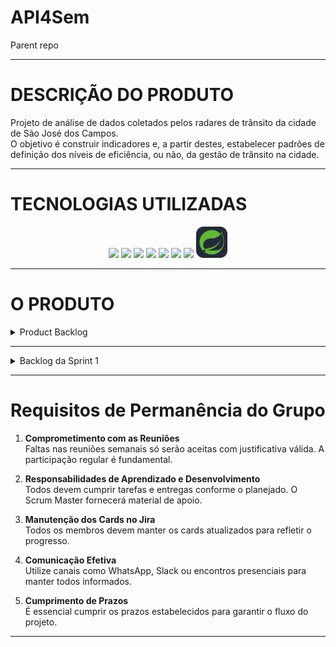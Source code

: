 # API4Sem

Parent repo

---

# **DESCRIÇÃO DO PRODUTO**

Projeto de análise de dados coletados pelos radares de trânsito da cidade de São José dos Campos.  
O objetivo é construir indicadores e, a partir destes, estabelecer padrões de definição dos níveis de eficiência, ou não, da gestão de trânsito na cidade.

---

# TECNOLOGIAS UTILIZADAS

<p align="center">
  <img src="https://skillicons.dev/icons?i=java&color=green" width="50" />
  <img src="https://skillicons.dev/icons?i=vue&color=green" width="50" />
  <img src="https://skillicons.dev/icons?i=github&color=green" width="50" />
  <img src="https://skillicons.dev/icons?i=vscode&color=green" width="50" />
  <img src="https://skillicons.dev/icons?i=git&color=green" width="50" />
  <img src="https://skillicons.dev/icons?i=figma&color=green" width="50" />
  <img src="https://skillicons.dev/icons?i=oracle&color=green" width="50" />
  <img src="https://raw.githubusercontent.com/tandpfun/skill-icons/main/icons/Spring-Dark.svg" width="50" />
</p>

---

# O PRODUTO

<details>
<summary>Product Backlog</summary>

| ID  | Sprint Envolvidas | User Story | Critérios de Aceitação | Prioridade | Estimativa (pts) | Requisito do Cliente |
|-----|------------------|------------|-----------------------|------------|-----------------|--------------------|
| US01 | Sprint 1 | Como gestor, quero cadastrar indicadores no sistema para que sejam usados no monitoramento automático. | Inserção de indicadores com nome, unidade, limite e tipo; validação obrigatória; persistência no banco. | Alta | 5 | Criação de indicadores |
| US02 | Sprint 1 | Como sistema, quero processar os dados armazenados no banco relacional para disponibilizar via API. | API RESTful em Spring Boot com endpoints GET/POST/PUT/DELETE; retorno em JSON. | Alta | 8 | Manipulação de dados no banco |
| US03 | Sprint 1 | Como gestor, quero visualizar em uma dashboard inicial os níveis gerais da cidade e por regiões. | Dashboard com status geral, blocos por região e cores de alerta; integração via API. | Alta | 8 | Dashboard com níveis |
| US04 | Sprint 1 | Como gestor, quero visualizar um mapa da cidade com cores por região. | Mapa Leaflet integrado, regiões coloridas conforme níveis da API. | Média | 5 | Georreferenciamento |
| US05 | Sprint 1 | Como sistema, quero registrar logs de criação e atualização de indicadores para auditoria. | Logs salvos no banco com usuário, data e ação. | Média | 3 | Registro de logs |
| US06 | Sprint 2 | Como gestor, quero cadastrar dados de tráfego de ônibus. | Inserção de rota, velocidade média e horários no banco Oracle. | Alta | 5 | Indicadores de ônibus |
| US07 | Sprint 2 | Como sistema, quero calcular velocidade média e classificar trânsito em níveis. | API retorna status calculado (Intenso, Moderado, Ok, Suspeito). | Alta | 8 | Níveis de monitoramento |
| US08 | Sprint 2 | Como gestor, quero visualizar gráficos de velocidade de ônibus e carros. | Dashboard com Chart.js; dados da API atualizados. | Alta | 5 | Dashboard lúdico |
| US09 | Sprint 2 | Como gestor, quero pesquisar no mapa por endereço/ponto de ônibus. | Campo de busca; mapa retorna localização e dados relacionados. | Média | 5 | Pesquisa por endereço |
| US10 | Sprint 2 | Como sistema, quero enviar alertas automáticos no WhatsApp quando indicadores ultrapassarem limites. | Integração com API de mensagens; envio com texto e protocolo. | Alta | 13 | Sistema de alertas |
| US11 | Sprint 3 | Como gestor, quero receber alertas no painel e visualizar status dos chamados. | Tela com lista de alertas, status (aberto, respondido, encerrado). | Alta | 5 | Monitoramento de status |
| US12 | Sprint 3 | Como gestor, quero responder ao alerta via WhatsApp e que o sistema registre a resposta. | Resposta recebida, status atualizado no banco, log gerado. | Alta | 13 | Encerramento de chamados |
| US13 | Sprint 3 | Como sistema, quero armazenar logs de envio, resposta e encerramento dos alertas. | Logs persistidos no banco com ID, usuário, mensagem e timestamps. | Alta | 5 | Registro de logs |
| US14 | Sprint 3 | Como gestor, quero visualizar histórico de alertas e ações tomadas. | Dashboard com listagem e filtros. | Média | 8 | Histórico de monitoramento |
| US15 | Sprint 3 | Como sistema, quero exportar relatórios em PDF/CSV. | API gera relatório consolidado com dados de indicadores e alertas. | Média | 8 | Relatórios |
| US16 | Sprint 3 | Como gestor, quero visualizar comparativos históricos de tráfego em gráficos. | Gráficos interativos com períodos (semana, mês, ano). | Média | 5 | Comparativos históricos |
| US17 | Sprint 3 | Como sistema, quero integrar dados externos (ex: clima) para enriquecer análise. | API integrada, dados combinados. | Baixa | 8 | Dados externos complementares |
| US18 | Sprint 3 | Como gestor, quero visualizar indicadores no mapa em tempo real, com pings representando radares. | Mapa com ícones (radares/ônibus) atualizados em tempo real. | Alta | 8 | Visualização em tempo real |

</details>

---

<details>
<summary>Backlog da Sprint 1</summary>

| ID  | Envolvidas | User Story | Critérios de Aceitação | Prioridade | Estimativa (pts) | Requisito do Cliente |
|-----|------------|------------|-----------------------|------------|-----------------|--------------------|
| US01 | BD | Como gestor, quero cadastrar indicadores no sistema para que sejam usados no monitoramento automático. | Inserção de indicadores com nome, unidade, limite e tipo; validação obrigatória; persistência no banco. | Alta | 5 | Criação de indicadores |
| US02 | Back | Como sistema, quero processar os dados armazenados no banco relacional para disponibilizar via API. | API RESTful em Spring Boot com endpoints GET/POST/PUT/DELETE; retorno em JSON. | Alta | 8 | Manipulação de dados no banco |
| US03 | Front | Como gestor, quero visualizar em uma dashboard inicial os níveis gerais da cidade e por regiões. | Dashboard com status geral, blocos por região e cores de alerta; integração via API. | Alta | 8 | Dashboard com níveis |
| US04 | Front | Como gestor, quero visualizar um mapa da cidade com cores por região. | Mapa Leaflet integrado, regiões coloridas conforme níveis da API. | Média | 5 | Georreferenciamento |
| US05 | Back/BD | Como sistema, quero registrar logs de criação e atualização de indicadores para auditoria. | Logs salvos no banco com usuário, data e ação. | Média | 3 | Registro de logs |

</details>

---

# Requisitos de Permanência do Grupo

1. **Comprometimento com as Reuniões**  
   Faltas nas reuniões semanais só serão aceitas com justificativa válida. A participação regular é fundamental.

2. **Responsabilidades de Aprendizado e Desenvolvimento**  
   Todos devem cumprir tarefas e entregas conforme o planejado. O Scrum Master fornecerá material de apoio.

3. **Manutenção dos Cards no Jira**  
   Todos os membros devem manter os cards atualizados para refletir o progresso.

4. **Comunicação Efetiva**  
   Utilize canais como WhatsApp, Slack ou encontros presenciais para manter todos informados.

5. **Cumprimento de Prazos**  
   É essencial cumprir os prazos estabelecidos para garantir o fluxo do projeto.

---
